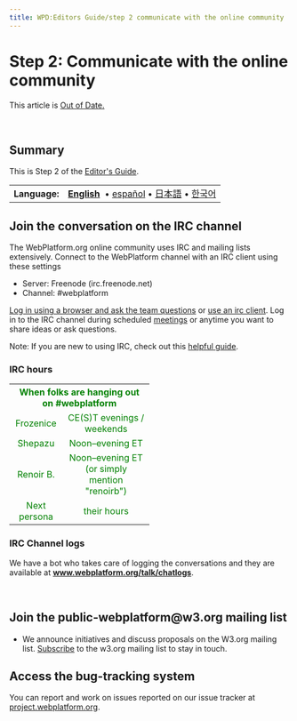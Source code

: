 ```yaml
---
title: WPD:Editors Guide/step 2 communicate with the online community
---
```

<h1><span class="mw-headline" id="Step_2:_Communicate_with_the_online_community">Step 2: Communicate with the online community</span></h1>
<div class="readiness-state Out_of_Date"> 
<p>This article is <a href="/wiki/Property:State" title="Property:State">Out of Date.</a>
</p>
</div> 
<p><br />
</p>
<h2><span class="mw-headline" id="Summary">Summary</span></h2>
<p>This is Step 2 of the <a href="/wiki/WPD:Editors_Guide" title="WPD:Editors Guide" class="mw-redirect">Editor's Guide</a>.
</p>
<table class="nmbox languages" style="">
<tr>
<th class="mbox-image" style=""> <b>Language:</b></th>
<td class="mbox-text"><b><a href="/wiki/WPD:Editors_Guide" title="WPD:Editors Guide" class="mw-redirect">English</a></b> &#160;&#8226;&#32;<span lang="es"><a href="/wiki/WPD:Editors_Guide/es" title="WPD:Editors Guide/es">español</a></span>&#160;&#8226;&#32;<span lang="ja"><a href="/wiki/WPD:Editors_Guide/ja" title="WPD:Editors Guide/ja">日本語</a></span>&#160;&#8226;&#32;<span lang="ko"><a href="/wiki/WPD:Editors_Guide/ko" title="WPD:Editors Guide/ko">한국어</a></span></td>
</tr></table>
<h2><span class="mw-headline" id="Join_the_conversation_on_the_IRC_channel">Join the conversation on the IRC channel</span></h2>
<p>The WebPlatform.org online community uses IRC and mailing lists extensively. Connect to the WebPlatform channel with an IRC client using these settings
</p>
<ul><li> Server: Freenode (irc.freenode.net)</li>
<li> Channel: #webplatform</li></ul>
<p><a rel="nofollow" class="external text" href="http://webchat.freenode.net/?channels=#webplatform">Log in using a browser and ask the team questions</a> or <a href="/wiki/WPD:Editors_Guide/step_2_communicate_with_the_online_community/irc_clients" title="WPD:Editors Guide/step 2 communicate with the online community/irc clients">use an irc client</a>. Log in to the IRC channel during scheduled <a href="/wiki/WPD:Community/Meetings" title="WPD:Community/Meetings"> meetings</a> or anytime you want to share ideas or ask questions.
</p><p>Note: If you are new to using IRC, check out this <a rel="nofollow" class="external text" href="http://richard.esplins.org/siwi/2011/07/08/getting-started-freenode-irc/">helpful guide</a>.
</p>
<h3><span class="mw-headline" id="IRC_hours">IRC hours</span></h3>
<table class="wikitable" style="text-align: center; color: green; width:50%">
<tr>
<th colspan="2" align="center" style="text-align: center;">When folks are hanging out on #webplatform
</th></tr>
<tr>
<td>Frozenice
</td>
<td>CE(S)T evenings / weekends
</td></tr>
<tr>
<td>Shepazu
</td>
<td>Noon–evening ET
</td></tr>
<tr>
<td>Renoir B.
</td>
<td>Noon–evening  ET (or simply mention "renoirb")
</td></tr>
<tr>
<td>Next persona
</td>
<td>their hours
</td></tr></table>
<h3><span class="mw-headline" id="IRC_Channel_logs">IRC Channel logs</span></h3>
<p>We have a bot who takes care of logging the conversations and they are available at <a rel="nofollow" class="external text" href="http://www.webplatform.org/talk/chatlogs/"><b>www.webplatform.org/talk/chatlogs</b></a>.
</p><p><br />
</p>
<h2><span class="mw-headline" id="Join_the_public-webplatform.40w3.org_mailing_list">Join the public-webplatform@w3.org mailing list</span></h2>
<ul><li> We announce initiatives and discuss proposals on the W3.org mailing list. <a rel="nofollow" class="external text" href="http://lists.w3.org/Archives/Public/public-webplatform/">Subscribe</a> to the w3.org mailing list to stay in touch.</li></ul>
<h2><span class="mw-headline" id="Access_the_bug-tracking_system">Access the bug-tracking system</span></h2>
<p>You can report and work on issues reported on our issue tracker at <a rel="nofollow" class="external text" href="http://project.webplatform.org">project.webplatform.org</a>.
</p><p><br />
</p><p><br />
</p>
<div class="attribution">
<p><br />
</p><p><br />
</p>
</div>

<!-- 
NewPP limit report
CPU time usage: 0.234 seconds
Real time usage: 0.296 seconds
Preprocessor visited node count: 1360/1000000
Preprocessor generated node count: 4138/1000000
Post‐expand include size: 4546/2097152 bytes
Template argument size: 867/2097152 bytes
Highest expansion depth: 8/40
Expensive parser function count: 60/100
-->

<!-- 
Transclusion expansion time report (%,ms,calls,template)
100.00%  271.095      1 - -total
 80.61%  218.521      1 - Template:Languages
 78.42%  212.590      1 - Template:nmbox
 60.49%  163.979     60 - Template:Languages/Lang
  9.34%   25.325      1 - Template:Languages/Title
  5.36%   14.537      1 - Template:Page_Title
  4.28%   11.593      1 - Template:Flags
  2.85%    7.716      1 - Template:External_Attribution
  2.35%    6.359      1 - Template:Summary_Section
  1.51%    4.106      1 - Template:Notes_Section
-->

<!-- Saved in parser cache with key wpwiki:pcache:idhash:7098-0!*!0!!*!*!*!esi=1 and timestamp 20150731174850 and revision id 101652
 -->
